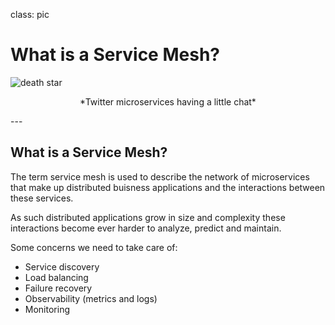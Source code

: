 class: pic
# What is a Service Mesh?
![death star](images/observability_attwitter.png)
<p align="center">
*Twitter microservices having a little chat* </p>
---

## What is a Service Mesh?

The term service mesh is used to describe the network of microservices that make up distributed buisness applications and the interactions between these services.

As such distributed applications grow in size and complexity these interactions become ever harder to analyze, predict and maintain.

Some concerns we need to take care of:

 - Service discovery
 - Load balancing
 - Failure recovery
 - Observability (metrics and logs)
 - Monitoring

